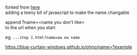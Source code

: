 forked from [here](https://github.com/rosepina/ohno)  
adding a teeny bit of javascript to make the name changable  

append ?name=\<name you don't like\>  
to the url when you start  

eg.    `...step 1.html?name=ew ew name`

https://blue-curtain-windows.github.io/ohno/name=?example
